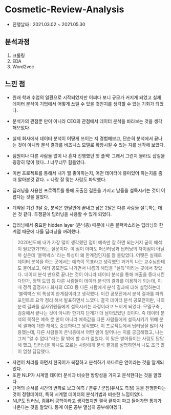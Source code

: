 # Cosmetic-Review-Analysis
- 진행날짜 : 2021.03.02 ~ 2021.05.30

## 분석과정
1. 크롤링
2. EDA
3. Word2vec


## 느낀 점
- 원래 학과 수업의 일환으로 시작되었지만 어쩌다 보니 규모가 커지게 되었고 실제 데이터 분석이 기업에서 어떻게 쓰일 수 있을 것인지를 생각할 수 있는 기회가 되었다.
- 분석가의 관점뿐 만이 아니라 CEO의 관점에서 데이터 분석을 바라보는 것을 생각해보았다.
- 실제 회사에서 데이터 분석이 어떻게 쓰이는 지 경험해보고, 단순히 분석에서 끝나는 것이 아니라 분석 결과를 비즈니스 모델로 확장시킬 수 있는 지를 생각해 보았다.


- 팀원이나 다른 사람들 없이 나 혼자 진행했던 첫 플젝! 그래서 그런지 몰라도 삽질을 굉장히 많이 했다...! 너무너무 힘들었다.
- 이번 프로젝트를 통해서 내가 뭘 좋아하는지, 어떤 데이터에 흥미있어 하는지를 좀 더 알아본것 같다. + 나랑 잘 맞는 사람도 파악했다.


- 딥러닝을 사용한 프로젝트를 통해 도출된 결론을 가지고 남들을 설득시키는 것이 어렵다는 것을 알았다.
- 계약된 기간 3달 중, 분석은 한달안에 끝내고 남은 2달은 다른 사람들 설득하는 데 쓴 것 같다. 투쟁끝에 딥러닝을 사용할 수 있게 되었다.


- 딥러닝에서 중요한 hidden layer (은닉층) 때문에 나온 블랙박스라는 딥러닝의 한계점 때문에 다들 딥러닝을 꺼려했다.

> 2020년도에 내가 가장 많이 생각했던 점이 예측만 잘 하면 되는거지 굳이 해석이 필요한가?라는 질문이다. 이 점이 아마도 머신러닝과 딥러닝의 차이점이 아닐까 싶은데 '블랙박스' 라는 특성이 왜 한계점인지를 잘 몰랐었다. 어쨋든 실제로 데이터 분석을 하는 곳에서는 예측이 목표라고 생각했던 과거의 나는 교수님한테도 물어보고, 여러 공모전도 나가면서 나름의 해답을 "설득"이라는 곳에서 찾았다. 데이터 분석 만으로 끝나는 것이 아니라 데이터 분석을 통해 매출을 증대시킨다던가, 정책 도입 등 다른 사람들이 데이터 분석의 결과를 이용하게 되는데, 이 때 정책 결정자나 회사의 CEO 등 다른 사람에게 분석 결과에 대해 설명하는데 '블랙박스'의 특성이 한계점이라고 생각했다. 이건 공모전에서 분석 결과를 파워포인트로 요약 정리 해서 발표하면서 느꼈다. 결국 데이터 분석 공모전이란, 나의 분석 결과를 심사위원들에게 설득시키는 과정이라고 느끼게 되었다. 모델구축 , 검증에서 끝나는 것이 아니라 한가지 단계가 더 남아있었던 것이다. 즉 데이터 분석의 목적은 예측 뿐 만이 아니라 예측값을 다른 사람들에게 설득시키기 위해 분석 결과에 대한 해석도 중요하다고 생각했다. 이 프로젝트에서 딥러닝을 많이 사용했는데, 다른 사람들이 은닉층에서 어떤 일이 일어나는 지를 궁금해했고, 나는 그저 "알 수 없다."라는 말 밖에 할 수가 없었다. 이 말은 받아들이는 사람도 답답해 했고, 딥러닝을 하나도 모르는 사람에게 분석 결과를 설명하면서 나도 조금 많이 엄청 답답했다. 

- 자연어 처리를 하면서 한국어가 복잡하고 분석하기 까다로운 언어라는 것을 알게되었다.
- 또한 NLP가 시계열 데이터 분석과 비슷한 방향성을 가지고 분석한다는 것을 알았다.
- 단어의 순서를 시간의 변화로 보고 예측 / 분류 / 군집(유사도 측정) 등을 진행한다는 것이 정형데이터, 특히 시계열 데이터의 분석기법과 비슷한 느낌이었다.
- NLP도 딥러닝, 컴퓨터 공학이라고 생각했지만 결국 끝까지 파고 들어가면 통계가 나온다는 것을 알았다. 통계 이론 공부 열심히 공부해야겠다.
